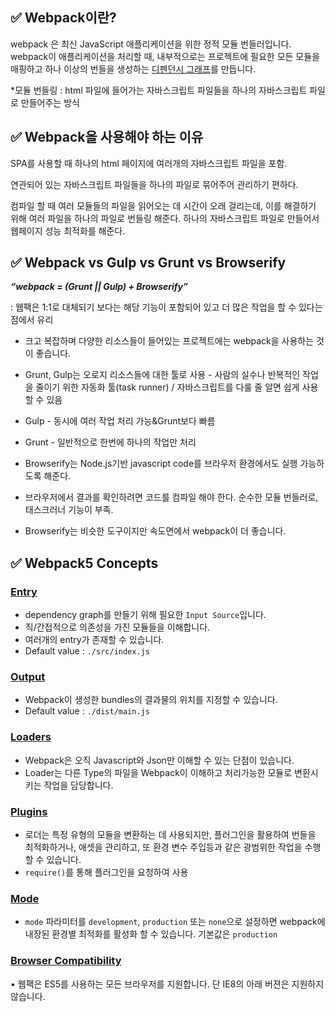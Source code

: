 ## ✅ **Webpack이란?**

webpack 은 최신 JavaScript 애플리케이션을 위한 정적 모듈 번들러입니다. webpack이 애플리케이션을 처리할 때, 내부적으로는 프로젝트에 필요한 모든 모듈을 매핑하고 하나 이상의 번들을 생성하는 [디펜던시 그래프](https://webpack.kr/concepts/dependency-graph/)를 만듭니다.

\*모듈 번들링 : html 파일에 들어가는 자바스크립트 파일들을 하나의 자바스크립트 파일로 만들어주는 방식

## ✅ **Webpack을 사용해야 하는 이유**

SPA를 사용할 때 하나의 html 페이지에 여러개의 자바스크립트 파일을 포함.

연관되어 있는 자바스크립트 파일들을 하나의 파일로 묶어주어 관리하기 편하다.

컴파일 할 때 여러 모듈들의 파일을 읽어오는 데 시간이 오래 걸리는데, 이를 해결하기 위해 여러 파일을 하나의 파일로 번들링 해준다. 하나의 자바스크립트 파일로 만들어서 웹페이지 성능 최적화를 해준다.

## ✅ **Webpack vs Gulp vs Grunt vs Browserify**

**_“webpack = (Grunt || Gulp) + Browserify”_**

: 웹팩은 1:1로 대체되기 보다는 해당 기능이 포함되어 있고 더 많은 작업을 할 수 있다는 점에서 유리

- 크고 복잡하며 다양한 리소스들이 들어있는 프로젝트에는 webpack을 사용하는 것이 좋습니다.

- Grunt, Gulp는 오로지 리소스들에 대한 툴로 사용 - 사람의 실수나 반복적인 작업을 줄이기 위한 자동화 툴(task runner) / 자바스크립트를 다룰 줄 알면 쉽게 사용할 수 있음
- Gulp - 동시에 여러 작업 처리 가능&Grunt보다 빠름
- Grunt - 일반적으로 한번에 하나의 작업만 처리

- Browserify는 Node.js기반 javascript code를 브라우저 환경에서도 실행 가능하도록 해준다.
- 브라우저에서 결과를 확인하려면 코드를 컴파일 해야 한다. 순수한 모듈 번들러로, 태스크러너 기능이 부족.
- Browserify는 비슷한 도구이지만 속도면에서 webpack이 더 좋습니다.

## ✅ **Webpack5 Concepts**

### [Entry](https://webpack.js.org/concepts/#entry)

- dependency graph를 만들기 위해 필요한 `Input Source`입니다.
- 직/간접적으로 의존성을 가진 모듈들을 이해합니다.
- 여러개의 entry가 존재할 수 있습니다.
- Default value : `./src/index.js`

### [Output](https://webpack.js.org/concepts/#output)

- Webpack이 생성한 bundles의 결과물의 위치를 지정할 수 있습니다.
- Default value : `./dist/main.js`

### [Loaders](https://webpack.js.org/concepts/#loaders)

- Webpack은 오직 Javascript와 Json만 이해할 수 있는 단점이 있습니다.
- Loader는 다른 Type의 파일을 Webpack이 이해하고 처리가능한 모듈로 변환시키는 작업을 담당합니다.

### [Plugins](https://webpack.js.org/concepts/#plugins)

- 로더는 특정 유형의 모듈을 변환하는 데 사용되지만, 플러그인을 활용하여 번들을 최적화하거나, 애셋을 관리하고, 또 환경 변수 주입등과 같은 광범위한 작업을 수행 할 수 있습니다.
- `require()`를 통해 플러그인을 요청하여 사용

### [Mode](https://webpack.js.org/concepts/#mode)

- `mode` 파라미터를 `development`, `production` 또는 `none`으로 설정하면 webpack에 내장된 환경별 최적화를 활성화 할 수 있습니다. 기본값은 `production`

### [Browser Compatibility](https://webpack.js.org/concepts/#browser-compatibility)

• 웹팩은 ES5를 사용하는 모든 브라우저를 지원합니다. 단 IE8의 아래 버젼은 지원하지 않습니다.
